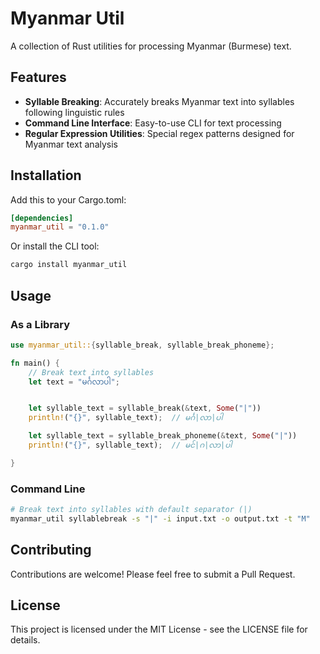 # Myanmar Util

A collection of Rust utilities for processing Myanmar (Burmese) text.

## Features

- **Syllable Breaking**: Accurately breaks Myanmar text into syllables following linguistic rules
- **Command Line Interface**: Easy-to-use CLI for text processing
- **Regular Expression Utilities**: Special regex patterns designed for Myanmar text analysis

## Installation

Add this to your Cargo.toml:

```toml
[dependencies]
myanmar_util = "0.1.0"
```

Or install the CLI tool:

```bash
cargo install myanmar_util
```

## Usage

### As a Library

```rust
use myanmar_util::{syllable_break, syllable_break_phoneme};

fn main() {
    // Break text into syllables
    let text = "မင်္ဂလာပါ";


    let syllable_text = syllable_break(&text, Some("|"))
    println!("{}", syllable_text);  // မင်္ဂ|လာ|ပါ

    let syllable_text = syllable_break_phoneme(&text, Some("|"))
    println!("{}", syllable_text);  // မင်|ဂ|လာ|ပါ

}
```

### Command Line

```bash
# Break text into syllables with default separator (|)
myanmar_util syllablebreak -s "|" -i input.txt -o output.txt -t "M"

```


## Contributing

Contributions are welcome! Please feel free to submit a Pull Request.

## License

This project is licensed under the MIT License - see the LICENSE file for details.
